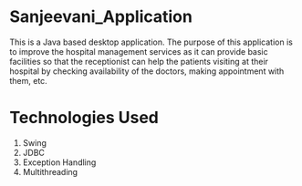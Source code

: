 # Sanjeevani_Application
This is a Java based desktop application. The purpose of this application is to improve the hospital management services as it can provide basic facilities so that the receptionist can help the patients visiting at their hospital by checking availability of the doctors, making appointment with them, etc.
# Technologies Used
1. Swing
2. JDBC
3. Exception Handling
4. Multithreading

